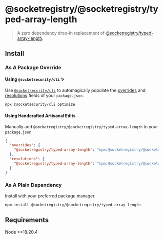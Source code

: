 # @socketregistry/@socketregistry/typed-array-length

> A zero dependency drop-in replacement of
> [@socketregistry/typed-array-length](https://www.npmjs.com/package/@socketregistry/typed-array-length).

## Install

### As A Package Override

#### Using `@socketsecurity/cli` :sparkles:

Use [`@socketsecurity/cli`](https://www.npmjs.com/package/@socketsecurity/cli)
to automagically populate the
[overrides](https://docs.npmjs.com/cli/v9/configuring-npm/package-json#overrides)
and [resolutions](https://yarnpkg.com/configuration/manifest#resolutions) fields
of your `package.json`.

```sh
npx @socketsecurity/cli optimize
```

#### Using Handcrafted Artisanal Edits

Manually add `@socketregistry/@socketregistry/typed-array-length` to your
`package.json`.

```json
{
  "overrides": {
    "@socketregistry/typed-array-length": "npm:@socketregistry/@socketregistry/typed-array-length@^1"
  },
  "resolutions": {
    "@socketregistry/typed-array-length": "npm:@socketregistry/@socketregistry/typed-array-length@^1"
  }
}
```

### As A Plain Dependency

Install with your preferred package manager.

```sh
npm install @socketregistry/@socketregistry/typed-array-length
```

## Requirements

Node &gt;=18.20.4
